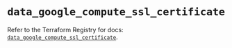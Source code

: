 # `data_google_compute_ssl_certificate`

Refer to the Terraform Registry for docs: [`data_google_compute_ssl_certificate`](https://registry.terraform.io/providers/hashicorp/google-beta/5.18.0/docs/data-sources/google_compute_ssl_certificate).
